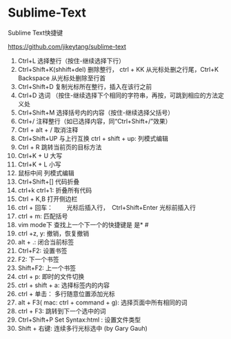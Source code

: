 # Sublime-Text
Sublime Text快捷键

https://github.com/jikeytang/sublime-text

1. Ctrl+L             选择整行（按住-继续选择下行） 
2. Ctrl+Shift+K(shhift+del)     删除整行，  ctrl + KK 从光标处删之行尾，Ctrl+K Backspace 从光标处删除至行首
3. Ctrl+Shift+D       复制光标所在整行，插入在该行之前  
4. Ctrl+D             选词 （按住-继续选择下个相同的字符串，再按，可跳到相应的方法定义处
5. Ctrl+Shift+M       选择括号内的内容（按住-继续选择父括号） 
6. Ctrl+/             注释整行（如已选择内容，同“Ctrl+Shift+/”效果）
7. Ctrl + alt + /     取消注释 
8. Ctrl+Shift+UP      与上行互换  ctrl + shift + up: 列模式编辑  
9. Ctrl + R           跳转当前页的目标方法
10. Ctrl+K + U        大写
11. Ctrl+K + L        小写
12. 鼠标中间           列模式编辑
13. Ctrl+Shift+[]     代码折叠
14. ctrl+k ctrl+1:    折叠所有代码 
15. Ctrl + K,B        打开侧边栏
16. ctrl + 回车：　　   光标后插入行，　Ctrl+Shift+Enter 光标前插入行
17. ctrl + m:         匹配括号
18. vim mode下        查找上一个下一个的快捷键是 是* #
19. ctrl +z, y:       撤销，恢复撤销
20. alt + .:          闭合当前标签
21. Ctrl+F2:          设置书签
22. F2:               下一个书签
23. Shift+F2:         上一个书签
24. ctrl + p:         即时的文件切换
25. ctrl + shift + a: 选择标签内的内容 
26. ctrl + 单击：      多行随意位置添加光标
27. alt + F3( mac: ctrl + command + g): 选择页面中所有相同的词
28. ctrl + F3:        跳转到下一个选中的词    
29. Ctrl+Shift+P Set Syntax:html : 设置文件类型
30. Shift + 右键:     连续多行光标选中 (by Gary Gauh)



